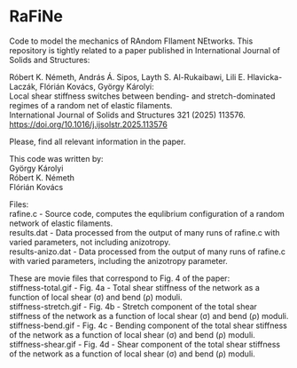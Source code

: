 # RaFiNe
Code to model the mechanics of RAndom FIlament NEtworks.
This repository is tightly related to a paper published in International Journal of Solids and Structures:

Róbert K. Németh, András Á. Sipos, Layth S. Al-Rukaibawi, Lili E. Hlavicka-Laczák, Flórián Kovács, György Károlyi:</br>
Local shear stiffness switches between bending- and stretch-dominated regimes of a random net of elastic filaments.</br>
International Journal of Solids and Structures 321 (2025) 113576.</br>
https://doi.org/10.1016/j.ijsolstr.2025.113576

Please, find all relevant information in the paper.

This code was written by:</br>
György Károlyi</br>
Róbert K. Németh</br>
Flórián Kovács</br>

Files:</br>
rafine.c - Source code, computes the equlibrium configuration of a random network of elastic filaments.</br>
results.dat - Data processed from the output of many runs of rafine.c with varied parameters, not including anizotropy.</br>
results-anizo.dat - Data processed from the output of many runs of rafine.c with varied parameters, including the anizotropy parameter.

These are movie files that correspond to Fig. 4 of the paper:</br>
stiffness-total.gif - Fig. 4a -  Total shear stiffness of the network as a function of local shear (σ) and bend (ρ) moduli.</br>
stiffness-stretch.gif - Fig. 4b -  Stretch component of the total shear stiffness of the network as a function of local shear (σ) and bend (ρ) moduli.</br>
stiffness-bend.gif - Fig. 4c -  Bending component of the total shear stiffness of the network as a function of local shear (σ) and bend (ρ) moduli.</br>
stiffness-shear.gif - Fig. 4d -  Shear component of the total shear stiffness of the network as a function of local shear (σ) and bend (ρ) moduli.
